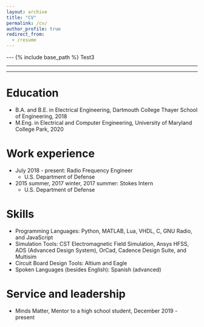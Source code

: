```yaml
---
layout: archive
title: "CV"
permalink: /cv/
author_profile: true
redirect_from:
  - /resume
---
```


--- {% include base_path %}
Test3

---
***

Education
======
* B.A. and B.E. in Electrical Engineering, Dartmouth College Thayer School of Engineering, 2018
* M.Eng. in Electrical and Computer Engineering, University of Maryland College Park, 2020

Work experience
======
* July 2018 - present: Radio Frequency Engineer
  * U.S. Department of Defense
* 2015 summer, 2017 winter, 2017 summer: Stokes Intern
  * U.S. Department of Defense
  
Skills
======
* Programming Languages: Python, MATLAB, Lua, VHDL, C, GNU Radio, and JavaScript
* Simulation Tools: CST Electromagnetic Field Simulation, Ansys HFSS, ADS (Advanced Design System), OrCad, Cadence Design Suite, and Multisim
* Circuit Board Design Tools: Altium and Eagle
* Spoken Languages (besides English): Spanish (advanced) 
  
  
Service and leadership
======
* Minds Matter, Mentor to a high school student, December 2019 - present

